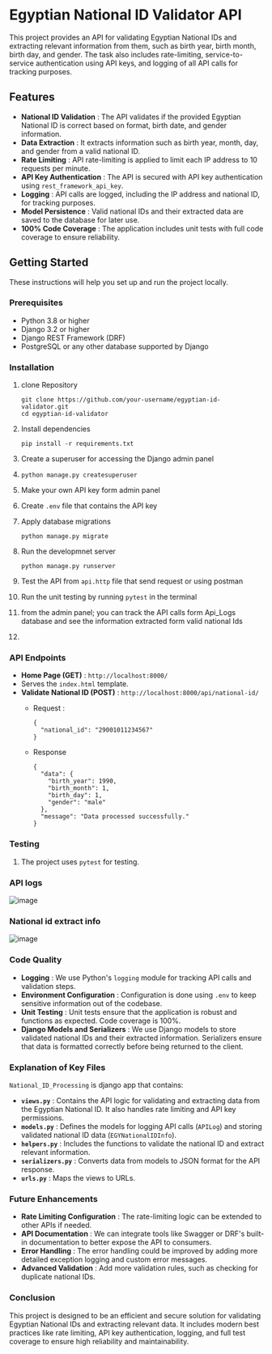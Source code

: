 # Egyptian National ID Validator API

This project provides an API for validating Egyptian National IDs and extracting relevant information from them, such as birth year, birth month, birth day, and gender. The task also includes rate-limiting, service-to-service authentication using API keys, and logging of all API calls for tracking purposes.

## Features

* **National ID Validation** : The API validates if the provided Egyptian National ID is correct based on format, birth date, and gender information.
* **Data Extraction** : It extracts information such as birth year, month, day, and gender from a valid national ID.
* **Rate Limiting** : API rate-limiting is applied to limit each IP address to 10 requests per minute.
* **API Key Authentication** : The API is secured with API key authentication using `rest_framework_api_key`.
* **Logging** : API calls are logged, including the IP address and national ID, for tracking purposes.
* **Model Persistence** : Valid national IDs and their extracted data are saved to the database for later use.
* **100% Code Coverage** : The application includes unit tests with full code coverage to ensure reliability.

## Getting Started

These instructions will help you set up and run the project locally.

### Prerequisites

* Python 3.8 or higher
* Django 3.2 or higher
* Django REST Framework (DRF)
* PostgreSQL or any other database supported by Django

### Installation

1. clone Repository

   ```
   git clone https://github.com/your-username/egyptian-id-validator.git
   cd egyptian-id-validator

   ```
2. Install dependencies

   ```
   pip install -r requirements.txt

   ```
3. Create a superuser for accessing the Django admin panel
4. ```
   python manage.py createsuperuser

   ```
5. Make your own API key form admin panel
6. Create `.env` file that contains the API key
7. Apply database migrations

   ```
   python manage.py migrate

   ```
8. Run the developmnet server

   ```
   python manage.py runserver

   ```
9. Test the API from `api.http` file that send request or using postman
10. Run the unit testing by running `pytest` in the terminal
11. from the admin panel; you can track the API calls form Api_Logs database and see the information extracted form valid national Ids
12. 

### API Endpoints

* **Home Page (GET)** : `http://localhost:8000/`
* Serves the `index.html` template.
* **Validate National ID (POST)** : `http://localhost:8000/api/national-id/`
  * Request :

    ```
    {
      "national_id": "29001011234567"
    }

    ```
  * Response

    ```
    {
      "data": {
        "birth_year": 1990,
        "birth_month": 1,
        "birth_day": 1,
        "gender": "male"
      },
      "message": "Data processed successfully."
    }

    ```

### Testing

1. The project uses `pytest` for testing.
   
### API logs
![image](https://github.com/user-attachments/assets/23971ce1-bbed-4563-86ad-f548522bef02)
### National id extract info
![image](https://github.com/user-attachments/assets/330a245c-642a-4d0b-9236-96f94c571ec8)

### Code Quality

* **Logging** : We use Python's `logging` module for tracking API calls and validation steps.
* **Environment Configuration** : Configuration is done using `.env` to keep sensitive information out of the codebase.
* **Unit Testing** : Unit tests ensure that the application is robust and functions as expected. Code coverage is 100%.
* **Django Models and Serializers** : We use Django models to store validated national IDs and their extracted information. Serializers ensure that data is formatted correctly before being returned to the client.

### Explanation of Key Files

`National_ID_Processing` is django app that contains:

* **`views.py`** : Contains the API logic for validating and extracting data from the Egyptian National ID. It also handles rate limiting and API key permissions.
* **`models.py`** : Defines the models for logging API calls (`APILog`) and storing validated national ID data (`EGYNationalIDInfo`).
* **`helpers.py`** : Includes the functions to validate the national ID and extract relevant information.
* **`serializers.py`** : Converts data from models to JSON format for the API response.
* **`urls.py`** : Maps the views to URLs.

### Future Enhancements

* **Rate Limiting Configuration** : The rate-limiting logic can be extended to other APIs if needed.
* **API Documentation** : We can integrate tools like Swagger or DRF's built-in documentation to better expose the API to consumers.
* **Error Handling** : The error handling could be improved by adding more detailed exception logging and custom error messages.
* **Advanced Validation** : Add more validation rules, such as checking for duplicate national IDs.

### Conclusion

This project is designed to be an efficient and secure solution for validating Egyptian National IDs and extracting relevant data. It includes modern best practices like rate limiting, API key authentication, logging, and full test coverage to ensure high reliability and maintainability.
